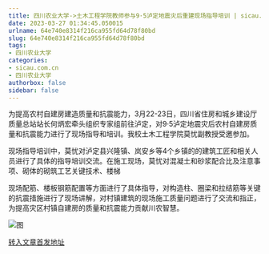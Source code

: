 ```yaml
---
title: 四川农业大学->土木工程学院教师参与9·5泸定地震灾后重建现场指导培训 | sicau.com.cn
date: 2023-03-27 01:34:45.050015
urlname: 64e740e8314f216ca955fd64d78f80bd
slug: 64e740e8314f216ca955fd64d78f80bd
tags: 
- 四川农业大学
categories:
- sicau.com.cn
- 四川农业大学
authorbox: false
sidebar: false
---
```

为提高农村自建房建造质量和抗震能力，3月22-23日，四川省住房和城乡建设厅质量总站站长何炳宏牵头组织专家组前往泸定，对9·5泸定地震灾后农村自建房质量和抗震能力进行了现场指导和培训。我校土木工程学院莫忧副教授受邀参加。

现场指导培训中，莫忧对泸定县兴隆镇、岚安乡等4个乡镇的的建筑工匠和相关人员进行了具体的指导培训交流。在施工现场，莫忧对混凝土和砂浆配合比及注意事项、砌体的砌筑工艺关键技术、楼梯
<!--more-->
现场配筋、楼板钢筋配置等方面进行了具体指导，对构造柱、圈梁和拉结筋等关键的抗震措施进行了现场讲解，对村镇建筑的现场施工质量问题进行了交流和指正，为提高灾区村镇自建房的质量和抗震能力贡献川农智慧。

![图](https://news.sicau.edu.cn/__local/F/94/C4/D23ED5564F2B05A6FFE9D061A20_50E10057_9D952.png)

[转入文章首发地址](https://news.sicau.edu.cn/info/1078/71526.htm)